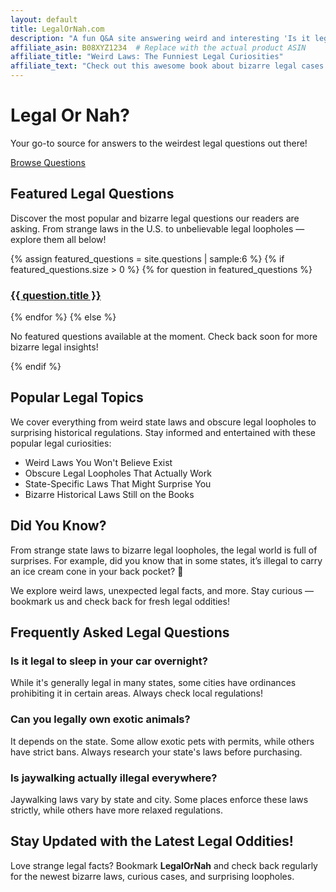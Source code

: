 ```yaml
---
layout: default
title: LegalOrNah.com
description: "A fun Q&A site answering weird and interesting 'Is it legal...?' questions. Explore bizarre laws, obscure legal loopholes, and surprising state regulations."
affiliate_asin: B08XYZ1234  # Replace with the actual product ASIN
affiliate_title: "Weird Laws: The Funniest Legal Curiosities"
affiliate_text: "Check out this awesome book about bizarre legal cases:"
---
```


<!-- ✅ Restored Hero Banner (Navigation buttons removed to avoid duplication) -->
<div class="hero-banner">
  <div class="hero-content">
    <h1>Legal Or Nah?</h1>
    <p>Your go-to source for answers to the weirdest legal questions out there!</p>
    <a href="/questions/" class="hero-btn">Browse Questions</a>
  </div>
</div>

<!-- Main Content -->
<section class="content-section">
  <h2>Featured Legal Questions</h2>
  <p>Discover the most popular and bizarre legal questions our readers are asking. From strange laws in the U.S. to unbelievable legal loopholes — explore them all below!</p>
  <div class="featured-grid">
    {% assign featured_questions = site.questions | sample:6 %}
    {% if featured_questions.size > 0 %}
      {% for question in featured_questions %}
        <div class="featured-item">
          <a href="{{ question.url }}">
            <div class="featured-item-inner">
              <h3>{{ question.title }}</h3>
            </div>
          </a>
        </div>
      {% endfor %}
    {% else %}
      <p>No featured questions available at the moment. Check back soon for more bizarre legal insights!</p>
    {% endif %}
  </div>
</section>

<!-- Popular Topics -->
<section class="topics-section">
  <h2>Popular Legal Topics</h2>
  <p>We cover everything from weird state laws and obscure legal loopholes to surprising historical regulations. Stay informed and entertained with these popular legal curiosities:</p>
  <ul class="topics-list">
    <li><i class="fas fa-gavel"></i> Weird Laws You Won't Believe Exist</li>
    <li><i class="fas fa-unlock-alt"></i> Obscure Legal Loopholes That Actually Work</li>
    <li><i class="fas fa-map-marker-alt"></i> State-Specific Laws That Might Surprise You</li>
    <li><i class="fas fa-history"></i> Bizarre Historical Laws Still on the Books</li>
  </ul>
</section>

<!-- Fun Legal Facts Section -->
<section class="fun-facts-section">
  <h2>Did You Know?</h2>
  <p>From strange state laws to bizarre legal loopholes, the legal world is full of surprises. For example, did you know that in some states, it’s illegal to carry an ice cream cone in your back pocket? 🤔</p>
  <p>We explore weird laws, unexpected legal facts, and more. Stay curious — bookmark us and check back for fresh legal oddities!</p>
</section>

<!-- FAQ Section for SEO -->
<section class="faq-section">
  <h2>Frequently Asked Legal Questions</h2>
  <div class="faq-item">
    <h3>Is it legal to sleep in your car overnight?</h3>
    <p>While it's generally legal in many states, some cities have ordinances prohibiting it in certain areas. Always check local regulations!</p>
  </div>
  <div class="faq-item">
    <h3>Can you legally own exotic animals?</h3>
    <p>It depends on the state. Some allow exotic pets with permits, while others have strict bans. Always research your state's laws before purchasing.</p>
  </div>
  <div class="faq-item">
    <h3>Is jaywalking actually illegal everywhere?</h3>
    <p>Jaywalking laws vary by state and city. Some places enforce these laws strictly, while others have more relaxed regulations.</p>
  </div>
</section>

<!-- Font Awesome CDN -->
<script src="https://kit.fontawesome.com/a076d05399.js" crossorigin="anonymous"></script>

<!-- Call-to-Action -->
<section class="cta-section">
  <h2>Stay Updated with the Latest Legal Oddities!</h2>
  <p>Love strange legal facts? Bookmark <strong>LegalOrNah</strong> and check back regularly for the newest bizarre laws, curious cases, and surprising loopholes.</p>
</section>

<script>
  // Collect all question URLs from the site into an array with fallback
  function getRandomQuestion() {
    var questions = [
      {% for question in site.questions %}
        "{{ question.url }}",
      {% endfor %}
    ];
    if (questions.length === 0) {
      return "/questions/"; // Default fallback URL
    }
    return questions[Math.floor(Math.random() * questions.length)];
  }
</script>

